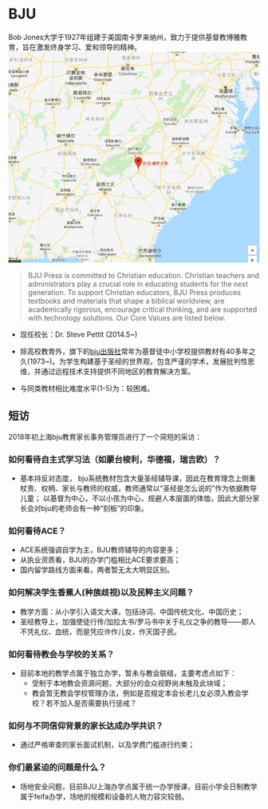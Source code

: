 
# BJU

Bob Jones大学于1927年组建于美国南卡罗来纳州，致力于提供基督教博雅教育，旨在激发终身学习、爱和领导的精神。
![](./media/bju.png)
>BJU Press is committed to Christian education. Christian teachers and administrators play a crucial role in educating students for the next generation. To support Christian educators, BJU Press produces textbooks and materials that shape a biblical worldview, are academically rigorous, encourage critical thinking, and are supported with technology solutions. Our Core Values are listed below.

- 现任校长：Dr. Steve Pettit (2014.5~)
- 除高校教育外，旗下的[bju出版社](http://bjupress.com/about)常年为基督徒中小学校提供教材有40多年之久(1973~)。为学生构建基于圣经的世界观，包含严谨的学术，发展批判性思维，并通过远程技术支持提供不同地区的教育解决方案。


- 与同类教材相比难度水平(1-5)为：较困难。

## 短访
2018年初上海bju教育家长事务管理员进行了一个简短的采访：

### 如何看待自主式学习法（如蒙台梭利，华德福，瑞吉欧）？
-  基本持反对态度，
bju系统教材包含大量圣经辅导课，因此在教育理念上侧重杖责、权柄、家长与教师的权威，教师通常以“圣经是怎么说的”作为依据教导儿童；
以基督为中心，不以小孩为中心，规避人本层面的体恤，因此大部分家长会对bju的老师会有一种“刻板”的印象。

### 如何看待ACE？
- ACE系统强调自学为主，BJU教师辅导的内容更多；
- 从执业资质看，BJU的办学门槛相比ACE要求要高；
- 国内留学路线方面来看，两者暂无太大明显区别。

### 如何解决学生香蕉人(种族歧视)以及民粹主义问题？
-  教学方面：从小学引入语文大课，包括诗词、中国传统文化、中国历史；
- 圣经教导上，加强使徒行传/加拉太书/罗马书中关于礼仪之争的教导——即人不凭礼仪、血统，而是凭应许作儿女，作天国子民。


### 如何看待教会与学校的关系？
-  目前本地的教学点属于独立办学，暂未与教会联结，主要考虑点如下：
   - 受制于本地教会资源问题，大部分的会众视野尚未触及此块域；
   - 教会暂无教会学校管理办法，例如是否规定本会长老儿女必须入教会学校？若不加入是否需要执行惩戒？

### 如何与不同信仰背景的家长达成办学共识？
-  通过严格审查的家长面试机制，以及学费门槛进行约束；

### 你们最紧迫的问题是什么？
-  场地安全问题，目前BJU上海办学点属于统一办学授课，目前小学全日制教学属于feifa办学，场地的规模和设备的人物力容灾较弱。

